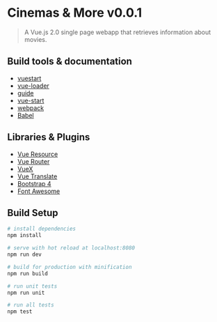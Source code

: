 # Cinemas & More v0.0.1

> A Vue.js 2.0 single page webapp that retrieves information about movies.

## Build tools & documentation
* [vuestart](https://github.com/ssouron/vuestart/blob/master/README.md)
* [vue-loader](http://vuejs.github.io/vue-loader/)
* [guide](http://vuejs-templates.github.io/webpack/)
* [vue-start](https://github.com/ssouron/vuestart)
* [webpack](http://webpack.github.io/)
* [Babel](https://babeljs.io/)

## Libraries & Plugins
* [Vue Resource](https://github.com/vuejs/vue-resource)
* [Vue Router](https://github.com/vuejs/vue-router)
* [VueX](https://github.com/vuejs/vuex/)
* [Vue Translate](https://github.com/javisperez/vuetranslate)
* [Bootstrap 4](https://v4-alpha.getbootstrap.com/)
* [Font Awesome](http://fontawesome.io/)

## Build Setup

``` bash
# install dependencies
npm install

# serve with hot reload at localhost:8080
npm run dev

# build for production with minification
npm run build

# run unit tests
npm run unit

# run all tests
npm test
```
